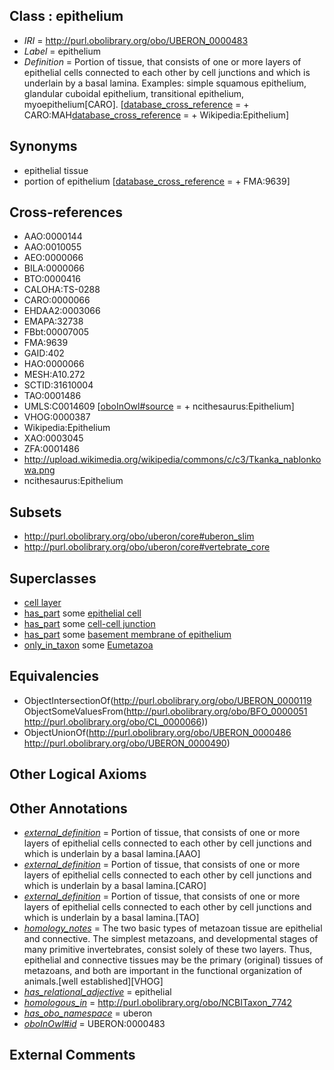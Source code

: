
## Class : epithelium

 * *IRI* = http://purl.obolibrary.org/obo/UBERON_0000483
 * *Label* = epithelium
 * *Definition* = Portion of tissue, that consists of one or more layers of epithelial cells connected to each other by cell junctions and which is underlain by a basal lamina. Examples: simple squamous epithelium, glandular cuboidal epithelium, transitional epithelium, myoepithelium[CARO]. [[database_cross_reference](../../ef/oboInOwl#hasDbXref.md) =  + CARO:MAH[database_cross_reference](../../ef/oboInOwl#hasDbXref.md) =  + Wikipedia:Epithelium]

## Synonyms

 * epithelial tissue
 * portion of epithelium [[database_cross_reference](../../ef/oboInOwl#hasDbXref.md) =  + FMA:9639]

## Cross-references

 * AAO:0000144
 * AAO:0010055
 * AEO:0000066
 * BILA:0000066
 * BTO:0000416
 * CALOHA:TS-0288
 * CARO:0000066
 * EHDAA2:0003066
 * EMAPA:32738
 * FBbt:00007005
 * FMA:9639
 * GAID:402
 * HAO:0000066
 * MESH:A10.272
 * SCTID:31610004
 * TAO:0001486
 * UMLS:C0014609 [[oboInOwl#source](../../ce/oboInOwl#source.md) =  + ncithesaurus:Epithelium]
 * VHOG:0000387
 * Wikipedia:Epithelium
 * XAO:0003045
 * ZFA:0001486
 * http://upload.wikimedia.org/wikipedia/commons/c/c3/Tkanka_nablonkowa.png
 * ncithesaurus:Epithelium

## Subsets

 * http://purl.obolibrary.org/obo/uberon/core#uberon_slim
 * http://purl.obolibrary.org/obo/uberon/core#vertebrate_core

## Superclasses

 * [cell layer](../../UBERON/19/UBERON_0000119.md)
 * [has_part](../../BFO/51/BFO_0000051.md) some [epithelial cell](../../CL/66/CL_0000066.md)
 * [has_part](../../BFO/51/BFO_0000051.md) some [cell-cell junction](../../GO/11/GO_0005911.md)
 * [has_part](../../BFO/51/BFO_0000051.md) some [basement membrane of epithelium](../../UBERON/69/UBERON_0005769.md)
 * [only_in_taxon](../../RO/60/RO_0002160.md) some [Eumetazoa](../../NCBITaxon/72/NCBITaxon_6072.md)

## Equivalencies

 * ObjectIntersectionOf(<http://purl.obolibrary.org/obo/UBERON_0000119> ObjectSomeValuesFrom(<http://purl.obolibrary.org/obo/BFO_0000051> <http://purl.obolibrary.org/obo/CL_0000066>))
 * ObjectUnionOf(<http://purl.obolibrary.org/obo/UBERON_0000486> <http://purl.obolibrary.org/obo/UBERON_0000490>)

## Other Logical Axioms


## Other Annotations

 * *[external_definition](../../UBPROP/01/UBPROP_0000001.md)* = Portion of tissue, that consists of one or more layers of epithelial cells connected to each other by cell junctions and which is underlain by a basal lamina.[AAO]
 * *[external_definition](../../UBPROP/01/UBPROP_0000001.md)* = Portion of tissue, that consists of one or more layers of epithelial cells connected to each other by cell junctions and which is underlain by a basal lamina.[CARO]
 * *[external_definition](../../UBPROP/01/UBPROP_0000001.md)* = Portion of tissue, that consists of one or more layers of epithelial cells connected to each other by cell junctions and which is underlain by a basal lamina.[TAO]
 * *[homology_notes](../../UBPROP/03/UBPROP_0000003.md)* = The two basic types of metazoan tissue are epithelial and connective. The simplest metazoans, and developmental stages of many primitive invertebrates, consist solely of these two layers. Thus, epithelial and connective tissues may be the primary (original) tissues of metazoans, and both are important in the functional organization of animals.[well established][VHOG]
 * *[has_relational_adjective](../../UBPROP/07/UBPROP_0000007.md)* = epithelial
 * *[homologous_in](../../core#homologous/in/core#homologous_in.md)* = http://purl.obolibrary.org/obo/NCBITaxon_7742
 * *[has_obo_namespace](../../ce/oboInOwl#hasOBONamespace.md)* = uberon
 * *[oboInOwl#id](../../id/oboInOwl#id.md)* = UBERON:0000483

## External Comments

